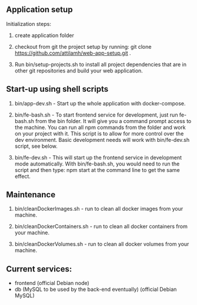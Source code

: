 ## Application setup

Initialization steps:

  1. create application folder

  2. checkout from git the project setup by running:
    git clone https://github.com/attilamh/web-app-setup.git .

  3. Run bin/setup-projects.sh to install all project dependencies that are in other git repositories and build your web application.


## Start-up using shell scripts

  1. bin/app-dev.sh - Start up the whole application with docker-compose.

  2. bin/fe-bash.sh - To start frontend service for development, just run fe-bash.sh from the bin folder. It will give you a command prompt access to the machine. You can run all npm commands from the folder and work on your project with it. This script is to allow for more control over the dev environment. Basic development needs will work with bin/fe-dev.sh script, see below.

  3. bin/fe-dev.sh - This will start up the frontend service in development mode automatically. With bin/fe-bash.sh, you would need to run the script and then type: npm start at the command line to get the same effect.

## Maintenance 

  1. bin/cleanDockerImages.sh - run to clean all docker images from your machine.

  2. bin/cleanDockerContainers.sh - run to clean all docker containers from your machine.

  3. bin/cleanDockerVolumes.sh - run to clean all docker volumes from your machine.

## Current services:

- frontend (official Debian node)
- db (MySQL to be used by the back-end eventually) (official Debian MySQL)
